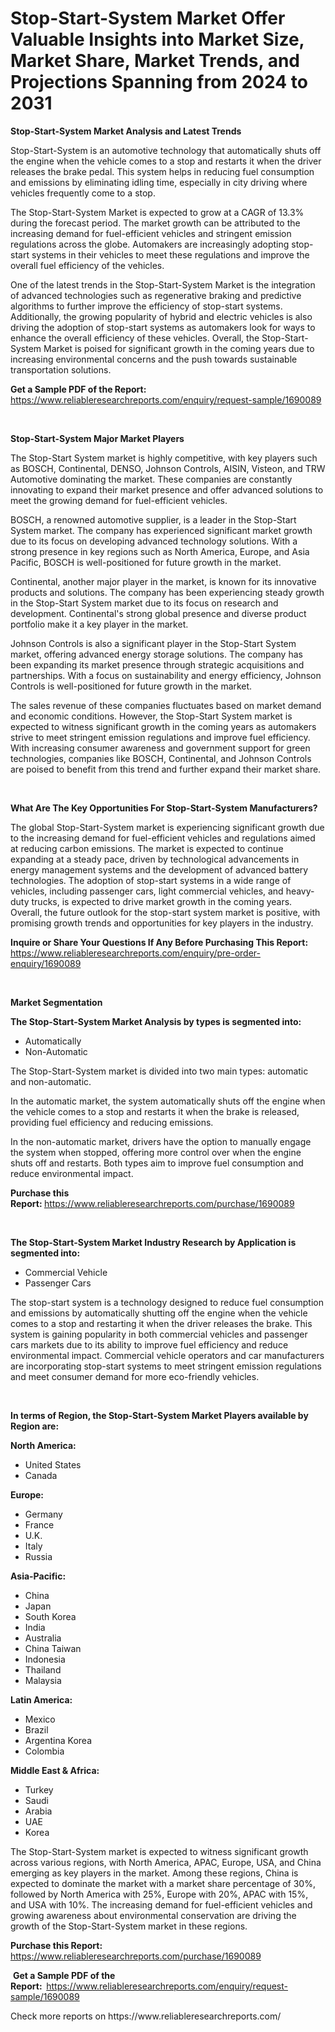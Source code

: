 <p><h1>Stop-Start-System Market Offer Valuable Insights into Market Size, Market Share, Market Trends, and Projections Spanning from 2024 to 2031</h1></p><p><strong>Stop-Start-System Market Analysis and Latest Trends</strong></p>
<p><p>Stop-Start-System is an automotive technology that automatically shuts off the engine when the vehicle comes to a stop and restarts it when the driver releases the brake pedal. This system helps in reducing fuel consumption and emissions by eliminating idling time, especially in city driving where vehicles frequently come to a stop.</p><p>The Stop-Start-System Market is expected to grow at a CAGR of 13.3% during the forecast period. The market growth can be attributed to the increasing demand for fuel-efficient vehicles and stringent emission regulations across the globe. Automakers are increasingly adopting stop-start systems in their vehicles to meet these regulations and improve the overall fuel efficiency of the vehicles.</p><p>One of the latest trends in the Stop-Start-System Market is the integration of advanced technologies such as regenerative braking and predictive algorithms to further improve the efficiency of stop-start systems. Additionally, the growing popularity of hybrid and electric vehicles is also driving the adoption of stop-start systems as automakers look for ways to enhance the overall efficiency of these vehicles. Overall, the Stop-Start-System Market is poised for significant growth in the coming years due to increasing environmental concerns and the push towards sustainable transportation solutions.</p></p>
<p><strong>Get a Sample PDF of the Report:&nbsp;</strong> <a href="https://www.reliableresearchreports.com/enquiry/request-sample/1690089">https://www.reliableresearchreports.com/enquiry/request-sample/1690089</a></p>
<p>&nbsp;</p>
<p><strong>Stop-Start-System Major Market Players</strong></p>
<p><p>The Stop-Start System market is highly competitive, with key players such as BOSCH, Continental, DENSO, Johnson Controls, AISIN, Visteon, and TRW Automotive dominating the market. These companies are constantly innovating to expand their market presence and offer advanced solutions to meet the growing demand for fuel-efficient vehicles.</p><p>BOSCH, a renowned automotive supplier, is a leader in the Stop-Start System market. The company has experienced significant market growth due to its focus on developing advanced technology solutions. With a strong presence in key regions such as North America, Europe, and Asia Pacific, BOSCH is well-positioned for future growth in the market.</p><p>Continental, another major player in the market, is known for its innovative products and solutions. The company has been experiencing steady growth in the Stop-Start System market due to its focus on research and development. Continental's strong global presence and diverse product portfolio make it a key player in the market.</p><p>Johnson Controls is also a significant player in the Stop-Start System market, offering advanced energy storage solutions. The company has been expanding its market presence through strategic acquisitions and partnerships. With a focus on sustainability and energy efficiency, Johnson Controls is well-positioned for future growth in the market.</p><p>The sales revenue of these companies fluctuates based on market demand and economic conditions. However, the Stop-Start System market is expected to witness significant growth in the coming years as automakers strive to meet stringent emission regulations and improve fuel efficiency. With increasing consumer awareness and government support for green technologies, companies like BOSCH, Continental, and Johnson Controls are poised to benefit from this trend and further expand their market share.</p></p>
<p>&nbsp;</p>
<p><strong>What Are The Key Opportunities For Stop-Start-System Manufacturers?</strong></p>
<p><p>The global Stop-Start-System market is experiencing significant growth due to the increasing demand for fuel-efficient vehicles and regulations aimed at reducing carbon emissions. The market is expected to continue expanding at a steady pace, driven by technological advancements in energy management systems and the development of advanced battery technologies. The adoption of stop-start systems in a wide range of vehicles, including passenger cars, light commercial vehicles, and heavy-duty trucks, is expected to drive market growth in the coming years. Overall, the future outlook for the stop-start system market is positive, with promising growth trends and opportunities for key players in the industry.</p></p>
<p><strong>Inquire or Share Your Questions If Any Before Purchasing This Report:</strong> <a href="https://www.reliableresearchreports.com/enquiry/pre-order-enquiry/1690089">https://www.reliableresearchreports.com/enquiry/pre-order-enquiry/1690089</a></p>
<p>&nbsp;</p>
<p><strong>Market Segmentation</strong></p>
<p><strong>The Stop-Start-System Market Analysis by types is segmented into:</strong></p>
<p><ul><li>Automatically</li><li>Non-Automatic</li></ul></p>
<p><p>The Stop-Start-System market is divided into two main types: automatic and non-automatic. </p><p>In the automatic market, the system automatically shuts off the engine when the vehicle comes to a stop and restarts it when the brake is released, providing fuel efficiency and reducing emissions. </p><p>In the non-automatic market, drivers have the option to manually engage the system when stopped, offering more control over when the engine shuts off and restarts. Both types aim to improve fuel consumption and reduce environmental impact.</p></p>
<p><strong>Purchase this Report:&nbsp;</strong><a href="https://www.reliableresearchreports.com/purchase/1690089">https://www.reliableresearchreports.com/purchase/1690089</a></p>
<p>&nbsp;</p>
<p><strong>The Stop-Start-System Market Industry Research by Application is segmented into:</strong></p>
<p><ul><li>Commercial Vehicle</li><li>Passenger Cars</li></ul></p>
<p><p>The stop-start system is a technology designed to reduce fuel consumption and emissions by automatically shutting off the engine when the vehicle comes to a stop and restarting it when the driver releases the brake. This system is gaining popularity in both commercial vehicles and passenger cars markets due to its ability to improve fuel efficiency and reduce environmental impact. Commercial vehicle operators and car manufacturers are incorporating stop-start systems to meet stringent emission regulations and meet consumer demand for more eco-friendly vehicles.</p></p>
<p>&nbsp;</p>
<p><strong>In terms of Region, the Stop-Start-System Market Players available by Region are:</strong></p>
<p>
    <p> <strong> North America: </strong>
        <ul>
            <li>United States</li>
            <li>Canada</li>
        </ul>
        </p> 
    <p> <strong> Europe: </strong>
        <ul>
            <li>Germany</li>
            <li>France</li>
            <li>U.K.</li>
            <li>Italy</li>
            <li>Russia</li>
        </ul>
        </p> 
    <p> <strong> Asia-Pacific: </strong>
        <ul>
            <li>China</li>
            <li>Japan</li>
            <li>South Korea</li>
            <li>India</li>
            <li>Australia</li>
            <li>China Taiwan</li>
            <li>Indonesia</li>
            <li>Thailand</li>
            <li>Malaysia</li>
        </ul>
        </p> 
    <p> <strong> Latin America: </strong>
        <ul>
            <li>Mexico</li>
            <li>Brazil</li>
            <li>Argentina Korea</li>
            <li>Colombia</li>
        </ul>
        </p> 
    <p> <strong> Middle East & Africa: </strong>
        <ul>
            <li>Turkey</li>
            <li>Saudi</li>
            <li>Arabia</li>
            <li>UAE</li>
            <li>Korea</li>
        </ul>
    </p>
    </p>
<p><p>The Stop-Start-System market is expected to witness significant growth across various regions, with North America, APAC, Europe, USA, and China emerging as key players in the market. Among these regions, China is expected to dominate the market with a market share percentage of 30%, followed by North America with 25%, Europe with 20%, APAC with 15%, and USA with 10%. The increasing demand for fuel-efficient vehicles and growing awareness about environmental conservation are driving the growth of the Stop-Start-System market in these regions.</p></p>
<p><strong>Purchase this Report: </strong><a href="https://www.reliableresearchreports.com/purchase/1690089">https://www.reliableresearchreports.com/purchase/1690089</a></p>
<p>&nbsp;<strong>Get a Sample PDF of the Report:&nbsp;&nbsp;</strong><a href="https://www.reliableresearchreports.com/enquiry/request-sample/1690089">https://www.reliableresearchreports.com/enquiry/request-sample/1690089</a></p>
<p><strong></strong></p>
<p>Check more reports on https://www.reliableresearchreports.com/</p>